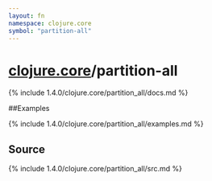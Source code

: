 ```yaml
---
layout: fn
namespace: clojure.core
symbol: "partition-all"
---
```


# [clojure.core](../)/partition-all

{% include 1.4.0/clojure.core/partition_all/docs.md %}

##Examples

{% include 1.4.0/clojure.core/partition_all/examples.md %}
## Source
{% include 1.4.0/clojure.core/partition_all/src.md %}

